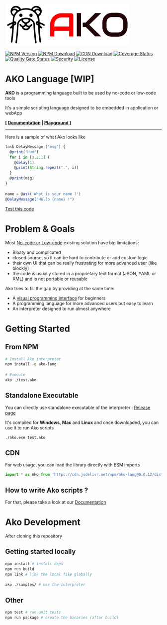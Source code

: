 ![logo](https://raw.githubusercontent.com/ako-lang/ako/master/logo.png)

[![NPM Version](https://img.shields.io/npm/v/ako-lang.svg)](https://npmjs.org/package/ako-lang)
[![NPM Download](https://img.shields.io/npm/dm/ako-lang.svg)](https://npmjs.org/package/ako-lang)
[![CDN Download](https://data.jsdelivr.com/v1/package/npm/ako-lang/badge)](https://www.jsdelivr.com/package/npm/ako-lang)
[![Coverage Status](https://coveralls.io/repos/github/ako-lang/ako/badge.svg?branch=develop)](https://coveralls.io/github/ako-lang/ako?branch=develop)
[![Quality Gate Status](https://sonarcloud.io/api/project_badges/measure?project=ako-lang_ako&metric=alert_status)](https://sonarcloud.io/dashboard?id=ako-lang_ako)
[![Security](https://snyk.io/test/github/ako-lang/ako/badge.svg)](https://snyk.io/test/github/ako-lang/ako/)
[![License](https://img.shields.io/npm/l/ako-lang.svg)](https://npmjs.org/package/ako-lang)

# AKO Language [**WIP**]

**AKO** is a programming language built to be used by no-code or low-code tools

It's a simple scripting language designed to be embedded in application or webApp

**[
[Documentation](https://ako-lang.github.io/ako/index.html) | [Playground](https://codesandbox.io/s/ako-template-2qwb5?file=/src/index.js)
]**

---

Here is a sample of what Ako looks like
```js
task DelayMessage ["msg"] {
  @print("Hum")
  for i in [3,2,1] {
    @delay(1)
    @print(String.repeat(".", i))
  }
  @print(msg)
}

name = @ask('What is your name ?')
@DelayMessage("Hello {name} !")
```
[Test this code](https://runkit.com/kefniark/6097dd000464950019093d1a)

# Problem & Goals

Most [No-code or Low-code](https://en.wikipedia.org/wiki/Low-code_development_platform) existing solution have big limitations:
* Bloaty and complicated
* closed source, so it can be hard to contribute or add custom logic
* their own UI that can be really frustrating for more advanced user (like blockly)
* the code is usually stored in a proprietary text format (JSON, YAML or XML) and is not portable or reusable

Ako tries to fill the gap by providing at the same time:
* A [visual programming interface](https://github.com/ako-lang/ako-editor) for beginners
* A programming language for more advanced users but easy to learn
* An interpreter designed to run almost anywhere


# Getting Started

## From NPM

```sh
# Install Ako interpreter
npm install -g ako-lang

# Execute
ako ./test.ako
```

## Standalone Executable

You can directly use standalone executable of the interpreter : [Release page](https://github.com/ako-lang/ako/releases)

It's compiled for **Windows**, **Mac** and **Linux** and once downloaded, you can use it to run Ako scripts
```sh
./ako.exe test.ako
```

## CDN

For web usage, you can load the library directly with ESM imports
```js
import * as Ako from 'https://cdn.jsdelivr.net/npm/ako-lang@0.0.12/dist/ako-web.js'
```

## How to write Ako scripts ?

For that, please take a look at our [Documentation](https://ako-lang.github.io/ako/index.html)


# Ako Development

After cloning this repository

## Getting started locally
```bash
npm install # install deps
npm run build
npm link # link the local file globally

ako ./samples/ # use the interpreter
```

## Other
```bash
npm test # run unit tests
npm run package # create the binaries (after build)
```
